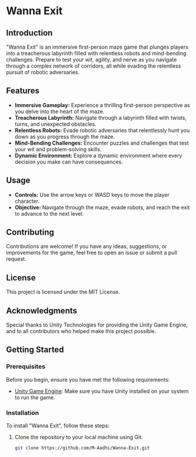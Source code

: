 # Wanna Exit

## Introduction

"Wanna Exit" is an immersive first-person maze game that plunges players into a treacherous labyrinth filled with relentless robots and mind-bending challenges. Prepare to test your wit, agility, and nerve as you navigate through a complex network of corridors, all while evading the relentless pursuit of robotic adversaries.

## Features

- **Immersive Gameplay:** Experience a thrilling first-person perspective as you delve into the heart of the maze.
- **Treacherous Labyrinth:** Navigate through a labyrinth filled with twists, turns, and unexpected obstacles.
- **Relentless Robots:** Evade robotic adversaries that relentlessly hunt you down as you progress through the maze.
- **Mind-Bending Challenges:** Encounter puzzles and challenges that test your wit and problem-solving skills.
- **Dynamic Environment:** Explore a dynamic environment where every decision you make can have consequences.

## Usage

- **Controls:** Use the arrow keys or WASD keys to move the player character.
- **Objective:** Navigate through the maze, evade robots, and reach the exit to advance to the next level.

## Contributing

Contributions are welcome! If you have any ideas, suggestions, or improvements for the game, feel free to open an issue or submit a pull request.

## License

This project is licensed under the MIT License.

## Acknowledgments

Special thanks to Unity Technologies for providing the Unity Game Engine, and to all contributors who helped make this project possible.

## Getting Started

### Prerequisites

Before you begin, ensure you have met the following requirements:

- [Unity Game Engine](https://unity.com/): Make sure you have Unity installed on your system to run the game.

### Installation

To install "Wanna Exit", follow these steps:

1. Clone the repository to your local machine using Git:
   ```bash
   git clone https://github.com/M-Aadhi/Wanna-Exit.git
